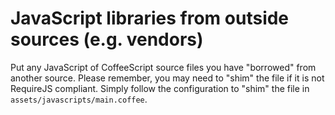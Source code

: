 # JavaScript libraries from outside sources (e.g. vendors)

Put any JavaScript of CoffeeScript source files you have "borrowed" from another source.  Please remember, you may need to "shim" the file if it is not RequireJS compliant.  Simply follow the configuration to "shim" the file in `assets/javascripts/main.coffee`.